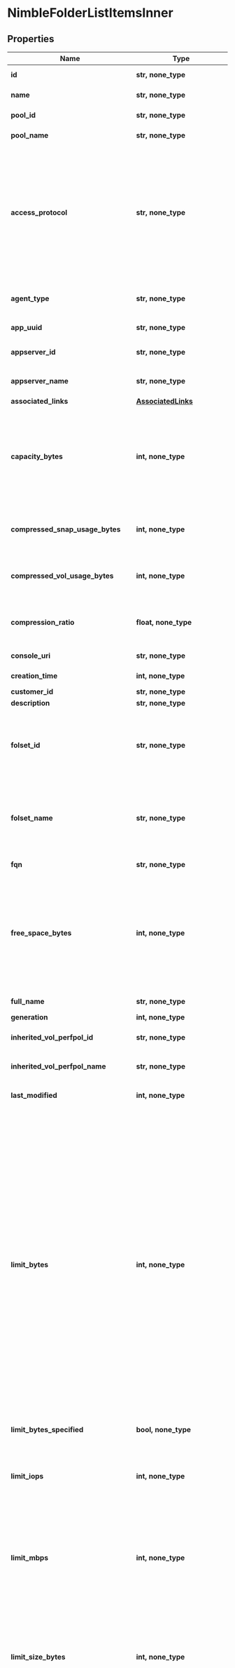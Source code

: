 # NimbleFolderListItemsInner


## Properties
Name | Type | Description | Notes
------------ | ------------- | ------------- | -------------
**id** | **str, none_type** | Identifier of the folder. &#x60;Filter&#x60; | [optional] 
**name** | **str, none_type** | Name of the folder. &#x60;Filter, Sort&#x60; | [optional] 
**pool_id** | **str, none_type** | ID of the pool where the folder resides.&#x60;Filter, Sort&#x60; | [optional] 
**pool_name** | **str, none_type** | Name of the pool where the folder resides.&#x60;Filter, Sort&#x60; | [optional] 
**access_protocol** | **str, none_type** | Access protocol of the folder. This attribute is used by the VASA Provider to determine the access protocol of the bind request. If not specified in the creation request, it will be the access protocol supported by the group. If the group supports multiple protocols, the default will be Fibre Channel. This field is meaningful only to VVol folder. Possible values: &#39;iscsi&#39;, &#39;fc&#39;. | [optional] 
**agent_type** | **str, none_type** | External management agent type. Possible values: &#39;none&#39;, &#39;smis&#39;, &#39;vvol&#39;, &#39;openstack&#39;. | [optional] 
**app_uuid** | **str, none_type** | Application identifier of the folder. | [optional] 
**appserver_id** | **str, none_type** | Identifier of the application server associated with the folder. | [optional] 
**appserver_name** | **str, none_type** | Name of the application server associated with the folder. | [optional] 
**associated_links** | [**AssociatedLinks**](AssociatedLinks.md) |  | [optional] 
**capacity_bytes** | **int, none_type** | Capacity of the folder in bytes. If the folder&#39;s size has a usage limit, capacity_bytes will be the folder&#39;s usage limit. If the folder&#39;s size does not have a usage limit, capacity_bytes will be the pool&#39;s capacity. This field is meaningful only when the usage_valid attribute is true. | [optional] 
**compressed_snap_usage_bytes** | **int, none_type** | Compressed usage of snapshots in the folder. This field is meaningful only when the usage_valid attribute is true. | [optional] 
**compressed_vol_usage_bytes** | **int, none_type** | Compressed usage of volumes in the folder. This field is meaningful only when the usage_valid attribute is true. | [optional] 
**compression_ratio** | **float, none_type** | Compression savings for the folder expressed as ratio. This field is meaningful only when the usage_valid attribute is true. | [optional] 
**console_uri** | **str, none_type** | consoleUri for detailed storage object | [optional] 
**creation_time** | **int, none_type** | Time when this folder was created. | [optional] 
**customer_id** | **str, none_type** | customerId | [optional] 
**description** | **str, none_type** | Text description of folder. | [optional] 
**folset_id** | **str, none_type** | Identifier of the folder set associated with the folder. Only VVol folder can be associated with the folder set. The folder and the containing folder set must be associated with the same application server. | [optional] 
**folset_name** | **str, none_type** | Name of the folder set associated with the folder. Only VVol folder can be associated with the folder set. The folder and the containing folder set must be associated with the same application server. | [optional] 
**fqn** | **str, none_type** | Fully qualified name of folder in the pool. | [optional] 
**free_space_bytes** | **int, none_type** | Free space in the folder in bytes. If the folder has a usage limit, free_space_bytes will be the folder&#39;s free space (the folder&#39;s usage limit minus the folder&#39;s space usage). If the folder does not have a usage limit, free_space_bytes will be the pool&#39;s free space. This field is meaningful only when the usage_valid attribute is true. | [optional] 
**full_name** | **str, none_type** | Fully qualified name of folder in the group. | [optional] 
**generation** | **int, none_type** | generation | [optional] 
**inherited_vol_perfpol_id** | **str, none_type** | Identifier of the default performance policy for a newly created volume. | [optional] 
**inherited_vol_perfpol_name** | **str, none_type** | Name of the default performance policy for a newly created volume. | [optional] 
**last_modified** | **int, none_type** | Identifier of the default performance policy for a newly created volume. | [optional] 
**limit_bytes** | **int, none_type** | Folder limit size in bytes. By default, a folder (except SMIS and VVol types) does not have a limit. If limit_bytes is not specified when a folder is created, or if limit_bytes is set to the largest possible 64-bit signed integer (9223372036854775807), then the folder has no limit. Otherwise, a limit smaller than the capacity of the pool can be set. On output, if the folder has a limit, the limit_bytes_specified attribute will be true and limit_bytes will be the limit. If the folder does not have a limit, the limit_bytes_specified attribute will be false and limit_bytes will be interpreted based on the value of the usage_valid attribute. If the usage_valid attribute is true, limits_byte will be the capacity of the pool. Otherwise, limits_bytes is not meaningful and can be null. SMIS and VVol folders require a size limit. This attribute is superseded by limit_size_bytes. | [optional] 
**limit_bytes_specified** | **bool, none_type** | Indicates whether the folder has a limit. | [optional] 
**limit_iops** | **int, none_type** | IOPS limit for this folder. If limit_iops is not specified when a folder is created, or if limit_iops is set to -1, then the folder has no IOPS limit. IOPS limit should be in range [256, 4294967294] or -1 for unlimited. | [optional] 
**limit_mbps** | **int, none_type** | Throughput limit for this folder in MB/s. If limit_mbps is not specified when a folder is created, or if limit_mbps is set to -1, then the folder has no throughput limit. MBPS limit should be in range [1, 4294967294] or -1 for unlimited. | [optional] 
**limit_size_bytes** | **int, none_type** | Folder size limit in bytes. If limit_size_bytes is not specified when a folder is created, or if limit_size_bytes is set to -1, then the folder has no limit. Otherwise, a limit smaller than the capacity of the pool can be set. Folders with an agent_type of &#39;smis&#39; or &#39;vvol&#39; must have a size limit. | [optional] 
**num_snapcolls** | **int, none_type** | Number of snapshot collections inside the folder. This attribute is deprecated and has no meaningful value. | [optional] 
**num_snaps** | **int, none_type** | Number of snapshots inside the folder. This attribute is deprecated and has no meaningful value. | [optional] 
**overdraft_limit_pct** | **int, none_type** | Amount of space to consider as overdraft range for this folder as a percentage of folder used limit. Valid values are from 0% - 200%. This is the limit above the folder usage limit beyond which enforcement action(volume offline/non-writable) is issued. | [optional] 
**provisioned_bytes** | **int, none_type** | Sum of provisioned size of volumes in the folder. | [optional] 
**provisioned_limit_size_bytes** | **int, none_type** | Limit on the provisioned size of volumes in a folder. If provisioned_limit_size_bytes is not specified when a folder is created, or if provisioned_limit_size_bytes is set to -1, then the folder has no provisioned size limit. | [optional] 
**resource_uri** | **str, none_type** | Link to the object URI | [optional] 
**search_name** | **str, none_type** | Name of folder used for object search. | [optional] 
**snap_compression_ratio** | **float, none_type** | Identifier of the default performance policy for a newly created volume. | [optional] 
**tenant_id** | **str, none_type** | Tenant ID of the folder. This is used to determine what tenant context the folder belongs to. | [optional] 
**type** | **str, none_type** | type | [optional] 
**uncompressed_snap_usage_bytes** | **int, none_type** | Uncompressed usage of snapshots in the folder. This field is meaningful only when the usage_valid attribute is true. | [optional] 
**uncompressed_vol_usage_bytes** | **int, none_type** | Uncompressed usage of volumes in the folder. This field is meaningful only when the usage_valid attribute is true. | [optional] 
**unused_reserve_bytes** | **str, none_type** | Unused reserve of volumes in the folder in bytes. This field is meaningful only when the usage_valid attribute is true. | [optional] 
**unused_snap_reserve_bytes** | **int, none_type** | Unused reserve of snapshots of volumes in the folder in bytes. This field is meaningful only when the usage_valid attribute is true. | [optional] 
**usage_bytes** | **int, none_type** | Sum of mapped usage and snapshot uncompressed usage of volumes in the folder. | [optional] 
**usage_valid** | **bool, none_type** | Indicate whether the space usage attributes of folder are valid. | [optional] 
**vol_compression_ratio** | **float, none_type** | Compression ratio of volumes in the folder. This field is meaningful only when the usage_valid attribute is true. | [optional] 
**volume_list** | [**[NimbleVolumeSummary], none_type**](NimbleVolumeSummary.md) | List of volumes contained by the folder. | [optional] 
**volume_mapped_bytes** | **int, none_type** | Sum of mapped usage of volumes in the folder. | [optional] 
**any string name** | **bool, date, datetime, dict, float, int, list, str, none_type** | any string name can be used but the value must be the correct type | [optional]

[[Back to Model list]](../README.md#documentation-for-models) [[Back to API list]](../README.md#documentation-for-api-endpoints) [[Back to README]](../README.md)


